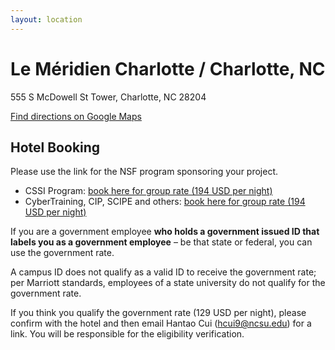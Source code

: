 ```yaml
---
layout: location
---
```


<h1 class="display-4 text-break"> Le Méridien Charlotte / Charlotte, NC </h1>

<p class="lead">555 S McDowell St Tower, Charlotte, NC 28204</p>

[Find directions on Google Maps](https://www.google.com/maps/dir//555+S+McDowell+St,+Charlotte,+NC+28204/@35.2168824,-80.8411386,17z/data=!4m18!1m8!3m7!1s0x88569f898c303825:0xd8c3d86b867f9085!2s555+S+McDowell+St,+Charlotte,+NC+28204!3b1!8m2!3d35.216878!4d-80.8385637!16s%2Fg%2F11bw3y_fz9!4m8!1m0!1m5!1m1!1s0x88569f898c303825:0xd8c3d86b867f9085!2m2!1d-80.8385637!2d35.216878!3e2?entry=ttu)

## Hotel Booking

Please use the link for the NSF program sponsoring your project.

- CSSI Program: [book here for group rate (194 USD per night)](https://nam04.safelinks.protection.outlook.com/?url=https%3A%2F%2Fwww.marriott.com%2Fevents%2Fstart.mi%3Fid%3D1720731597456%26key%3DGRP&data=05%7C02%7Ch.cui%40okstate.edu%7Cae7d391b05034f04f0aa08dca1efbc7b%7C2a69c91de8494e34a230cdf8b27e1964%7C0%7C0%7C638563298266052510%7CUnknown%7CTWFpbGZsb3d8eyJWIjoiMC4wLjAwMDAiLCJQIjoiV2luMzIiLCJBTiI6Ik1haWwiLCJXVCI6Mn0%3D%7C0%7C%7C%7C&sdata=3djcKaV7z6jAZuEPyC6fq98qX3mbrpS23wnBGH1iCkI%3D&reserved=0)
- CyberTraining, CIP, SCIPE and others: [book here for group rate (194 USD per night)](https://nam04.safelinks.protection.outlook.com/?url=https%3A%2F%2Furldefense.com%2Fv3%2F__https%3A%2Fwww.marriott.com%2Fevents%2Fstart.mi%3Fid%3D1720725959226%26key%3DGRP__%3B!!Mih3wA!CaRqBqTP1tfJIp8vO7w9FPeGHTi-aqEW3PVGIughze-K93rreYYbziI-1KS4TxsFvf63TZraeoZtaQrZOnnOBRFn%24&data=05%7C02%7Ch.cui%40okstate.edu%7C1b2e858079ea4d93aabd08dca1e7d1e9%7C2a69c91de8494e34a230cdf8b27e1964%7C0%7C0%7C638563264235254704%7CUnknown%7CTWFpbGZsb3d8eyJWIjoiMC4wLjAwMDAiLCJQIjoiV2luMzIiLCJBTiI6Ik1haWwiLCJXVCI6Mn0%3D%7C0%7C%7C%7C&sdata=71wbwb6MInDB%2FuXsdKxKf8t7XJ96IwjfW0zBgCLpZMo%3D&reserved=0)

If you are a government employee **who holds a government issued ID that labels
you as a government employee** – be that state or federal, you can use the
government rate.

A campus ID does not qualify as a valid ID to receive the government rate; per
Marriott standards, employees of a state university do not qualify for the
government rate.

If you think you qualify the government rate (129 USD per
night), please confirm with the hotel and then email Hantao Cui (hcui9@ncsu.edu)
for a link. You will be responsible for the eligibility verification.
